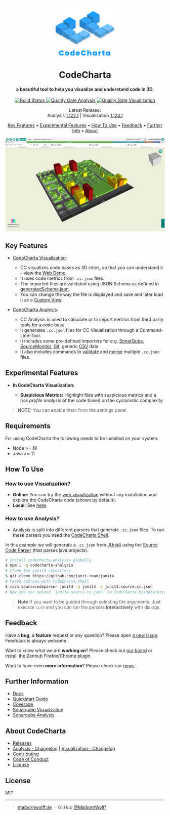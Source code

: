 <h1 align="center">
  <br>
  <a href="https://maibornwolff.github.io/codecharta/visualization/app/index.html?file=codecharta.cc.json.gz&file=codecharta_analysis.cc.json.gz"><img src="https://raw.githubusercontent.com/maibornwolff/codecharta/main/logo/codecharta_logo.svg" alt="CodeCharta" width="200"/></a>
  <br>
  CodeCharta
  <br>
</h1>

<h4 align="center">a beautiful tool to help you visualize and understand code in 3D.</h4>

<p align="center">
  <a href="">
    <img src="https://github.com/MaibornWolff/codecharta/actions/workflows/release.yml/badge.svg"
         alt="Build Status">
  </a>
  <a href="https://sonarcloud.io/dashboard?id=maibornwolff-gmbh_codecharta_analysis">
    <img src="https://sonarcloud.io/api/project_badges/measure?project=maibornwolff-gmbh_codecharta_analysis&metric=alert_status" alt="Quality Gate Analysis"></a>
  <a href="https://sonarcloud.io/dashboard?id=maibornwolff-gmbh_codecharta_visualization">
      <img src="https://sonarcloud.io/api/project_badges/measure?project=maibornwolff-gmbh_codecharta_visualization&metric=alert_status" alt="Quality Gate Visualization">
  </a>
</p>

<p align="center">
Latest Release: <br>
 Analysis <a href="https://github.com/MaibornWolff/codecharta/releases/tag/ana-1.122.1">1.122.1</a> | Visualization <a href="https://github.com/MaibornWolff/codecharta/releases/tag/vis-1.124.1">1.124.1</a>

[comment]: ##################################################################################
[comment]: <DO NOT MOVE THE LINKS TO THE RELEASE FROM LINE 25 OR THE RELEASE SCRIPT WILL CRASH>
[comment]: ##################################################################################

</p>

<p align="center">
  <a href="#key-features">Key Features</a> •
  <a href="#experimental-features">Experimental Features</a> •
  <a href="#how-to-use">How To Use</a> •
  <a href="#feedback">Feedback</a> •
  <a href="#further-information">Further Info</a> •
  <a href="#about-codecharta">About</a>
</p>

![Screenshot of visualization](screenshot.png)

## Key Features

-   [CodeCharta Visualization](https://maibornwolff.github.io/codecharta/docs/visualization/):

    -   CC visualizes code bases as 3D cities, so that you can understand it - view the [Web Demo](https://maibornwolff.github.io/codecharta/visualization/app/index.html?file=codecharta.cc.json.gz&file=codecharta_analysis.cc.json.gz).
    -   It uses code metrics from `.cc.json` files.
    -   The imported files are validated using JSON Schema as defined in [generatedSchema.json](/visualization/app/codeCharta/util/generatedSchema.json).
    -   You can change the way the file is displayed and save and later load it as a [Custom View](https://maibornwolff.github.io/codecharta/docs/custom-view/).

-   [CodeCharta Analysis](https://maibornwolff.github.io/codecharta/docs/analysis/):
    -   CC Analysis is used to calculate or to import metrics from third party tools for a code base.
    -   It generates `.cc.json` files for CC Visualization through a Command-Line-Tool.
    -   It includes some pre-defined importers for e.g. [SonarQube](https://maibornwolff.github.io/codecharta/docs/sonar-importer), [SourceMonitor](https://maibornwolff.github.io/codecharta/docs/sourcemonitorimporter), [Git](https://maibornwolff.github.io/codecharta/docs/git-log-parser), generic [CSV](https://maibornwolff.github.io/codecharta/docs/csv-importer) data
    -   It also includes commands to [validate]() and [merge]() multiple `.cc.json` files.

## Experimental Features

-   **In CodeCharta Visualization:**

    -   **Suspicious Metrics:** Highlight files with suspicious metrics and a _risk profile analysis_ of the code based on the cyclomatic complexity.

> **NOTE:** You can enable them from the settings panel.

## Requirements

For using CodeCharta the following needs to be installed on your system:

-   Node >= 18
-   Java >= 11

## How To Use

### How to use **Visualization**?

-   **Online:** You can try the [web visualization](https://maibornwolff.github.io/codecharta/visualization/app/index.html?file=codecharta.cc.json&file=codecharta_analysis.cc.json) without any installation and explore the CodeCharta code (shown by default).
-   **Local:** See [here](visualization/README.md).

### How to use **Analysis**?

-   Analysis is split into different parsers that generate `.cc.json` files. To run these parsers you need the [CodeCharta Shell](https://maibornwolff.github.io/codecharta/docs/ccsh/).

In this example we will generate a `.cc.json` from [JUnit4](https://github.com/junit-team/junit4) using the [Source Code Parser](https://maibornwolff.github.io/codecharta/docs/source-code-parser) (that parses java projects).

```bash
# Install codecharta-analysis globally
$ npm i -g codecharta-analysis
# Clone the junit4 repository
$ git clone https://github.com/junit-team/junit4
# Parse sources with CodeCharta Shell
$ ccsh sourcecodeparser junit4 -p junit4 -o junit4.source.cc.json
# Now you can upload `junit4.source.cc.json` to CodeCharta Visualization
```

> **Note**
> If you want to be guided through selecting the arguments. Just execute `ccsh` and you can run the parsers **interactively** with dialogs.

## Feedback

Have a **bug**, a **feature** request or any question? Please open [a new issue](https://github.com/MaibornWolff/codecharta/issues/new). Feedback is always welcome.

Want to know what we are **working on**? Please check out [our board](https://app.zenhub.com/workspaces/codecharta-workspace-5cd16b609795a865159e7107/board) or install the Zenhub Firefox/Chrome plugin.

Want to have even **more information**? Please check our [news](https://maibornwolff.github.io/codecharta/news/).

## Further Information

-   [Docs](https://maibornwolff.github.io/codecharta/)
-   [Quickstart Guide](https://maibornwolff.github.io/codecharta/docs/quick-start-guide/)
-   [Coverage](https://maibornwolff.github.io/codecharta/visualization/coverage/lcov-report/)
-   [Sonarqube Visualization](https://sonarcloud.io/project/overview?id=maibornwolff-gmbh_codecharta_visualization)
-   [Sonarqube Analysis](https://sonarcloud.io/project/overview?id=maibornwolff-gmbh_codecharta_analysis)

## About CodeCharta

-   [Releases](https://github.com/MaibornWolff/codecharta/releases)
-   [Analysis - Changelog](analysis/CHANGELOG.md) | [Visualization - Changelog](visualization/CHANGELOG.md)
-   [Contributing](CONTRIBUTING.md)
-   [Code of Conduct](CODE_OF_CONDUCT.md)
-   [License](LICENSE.md)

## License

MIT

---

> [maibornwolff.de](https://www.maibornwolff.de) &nbsp;&middot;&nbsp;
> GitHub [@MaibornWolff](https://github.com/maibornwolff)
